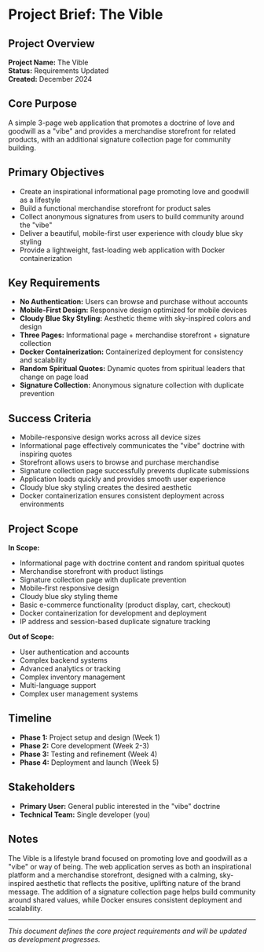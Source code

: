 # Project Brief: The Vible

## Project Overview
**Project Name:** The Vible  
**Status:** Requirements Updated  
**Created:** December 2024  

## Core Purpose
A simple 3-page web application that promotes a doctrine of love and goodwill as a "vibe" and provides a merchandise storefront for related products, with an additional signature collection page for community building.

## Primary Objectives
- Create an inspirational informational page promoting love and goodwill as a lifestyle
- Build a functional merchandise storefront for product sales
- Collect anonymous signatures from users to build community around the "vibe"
- Deliver a beautiful, mobile-first user experience with cloudy blue sky styling
- Provide a lightweight, fast-loading web application with Docker containerization

## Key Requirements
- **No Authentication:** Users can browse and purchase without accounts
- **Mobile-First Design:** Responsive design optimized for mobile devices
- **Cloudy Blue Sky Styling:** Aesthetic theme with sky-inspired colors and design
- **Three Pages:** Informational page + merchandise storefront + signature collection
- **Docker Containerization:** Containerized deployment for consistency and scalability
- **Random Spiritual Quotes:** Dynamic quotes from spiritual leaders that change on page load
- **Signature Collection:** Anonymous signature collection with duplicate prevention

## Success Criteria
- Mobile-responsive design works across all device sizes
- Informational page effectively communicates the "vibe" doctrine with inspiring quotes
- Storefront allows users to browse and purchase merchandise
- Signature collection page successfully prevents duplicate submissions
- Application loads quickly and provides smooth user experience
- Cloudy blue sky styling creates the desired aesthetic
- Docker containerization ensures consistent deployment across environments

## Project Scope
**In Scope:**
- Informational page with doctrine content and random spiritual quotes
- Merchandise storefront with product listings
- Signature collection page with duplicate prevention
- Mobile-first responsive design
- Cloudy blue sky styling theme
- Basic e-commerce functionality (product display, cart, checkout)
- Docker containerization for development and deployment
- IP address and session-based duplicate signature tracking

**Out of Scope:**
- User authentication and accounts
- Complex backend systems
- Advanced analytics or tracking
- Complex inventory management
- Multi-language support
- Complex user management systems

## Timeline
- **Phase 1:** Project setup and design (Week 1)
- **Phase 2:** Core development (Week 2-3)
- **Phase 3:** Testing and refinement (Week 4)
- **Phase 4:** Deployment and launch (Week 5)

## Stakeholders
- **Primary User:** General public interested in the "vibe" doctrine
- **Technical Team:** Single developer (you)

## Notes
The Vible is a lifestyle brand focused on promoting love and goodwill as a "vibe" or way of being. The web application serves as both an inspirational platform and a merchandise storefront, designed with a calming, sky-inspired aesthetic that reflects the positive, uplifting nature of the brand message. The addition of a signature collection page helps build community around shared values, while Docker ensures consistent deployment and scalability.

---
*This document defines the core project requirements and will be updated as development progresses.*
